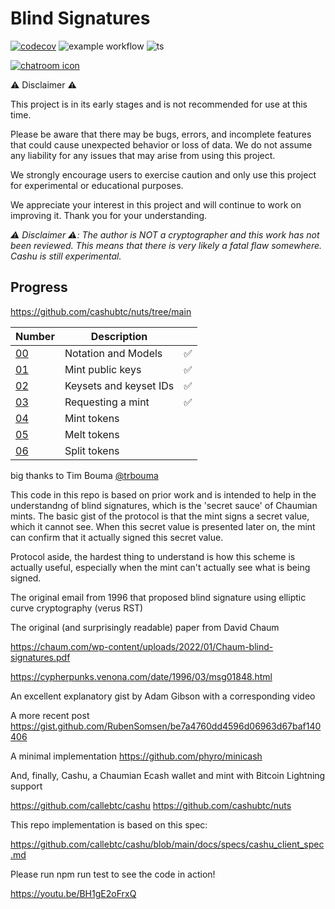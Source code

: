 # Blind Signatures

[![codecov](https://codecov.io/github/BilligsterUser/Blind-Signatures/branch/main/graph/badge.svg?token=VEr2pUyLw5)](https://codecov.io/github/BilligsterUser/Blind-Signatures)
![example workflow](https://github.com/BilligsterUser/Blind-Signatures/actions/workflows/node.js.yml/badge.svg)
![ts](https://badgen.net/badge/Built%20With/TypeScript/blue)

[![chatroom icon](https://patrolavia.github.io/telegram-badge/chat.png)](https://t.me/CashuBTC)

:warning: Disclaimer :warning:

This project is in its early stages and is not recommended for use at this time.

Please be aware that there may be bugs, errors, and incomplete features that could cause unexpected behavior or loss of data. We do not assume any liability for any issues that may arise from using this project.

We strongly encourage users to exercise caution and only use this project for experimental or educational purposes.

We appreciate your interest in this project and will continue to work on improving it. Thank you for your understanding.

*:warning: Disclaimer :warning:: The author is NOT a cryptographer and this work has not been reviewed. This means that there is very likely a fatal flaw somewhere. Cashu is still experimental.*

## Progress

https://github.com/cashubtc/nuts/tree/main


| Number   | Description                                                 |  |
|----------|-------------------------------------------------------------|---------|
| [00](https://github.com/cashubtc/nuts/blob/main/00.md) | Notation and Models | ✅
| [01](https://github.com/cashubtc/nuts/blob/main/01.md) | Mint public keys | ✅
| [02](https://github.com/cashubtc/nuts/blob/main/02.md) | Keysets and keyset IDs | ✅
| [03](https://github.com/cashubtc/nuts/blob/main/03.md) | Requesting a mint | ✅
| [04](https://github.com/cashubtc/nuts/blob/main/04.md) | Mint tokens |
| [05](https://github.com/cashubtc/nuts/blob/main/05.md) | Melt tokens |
| [06](https://github.com/cashubtc/nuts/blob/main/06.md) | Split tokens |




big thanks to Tim Bouma [@trbouma](https://github.com/trbouma)


This code in this repo is based on prior work and is intended to help in the understandng of blind signatures, which is the 'secret sauce' of Chaumian mints. The basic gist of the protocol is that the mint signs a secret value, which it cannot see. When this secret value is presented later on, the mint can confirm that it actually signed this secret value.

Protocol aside, the hardest thing to understand is how this scheme is actually useful, especially when the mint can't actually see what is being signed.

The original email from 1996 that proposed blind signature using elliptic curve cryptography (verus RST)

The original (and surprisingly readable) paper from David Chaum

https://chaum.com/wp-content/uploads/2022/01/Chaum-blind-signatures.pdf

https://cypherpunks.venona.com/date/1996/03/msg01848.html

An excellent explanatory gist by Adam Gibson with a corresponding video

A more recent post https://gist.github.com/RubenSomsen/be7a4760dd4596d06963d67baf140406

A minimal implementation https://github.com/phyro/minicash

And, finally, Cashu, a Chaumian Ecash wallet and mint with Bitcoin Lightning support

https://github.com/callebtc/cashu
https://github.com/cashubtc/nuts

This repo implementation is based on this spec:

https://github.com/callebtc/cashu/blob/main/docs/specs/cashu_client_spec.md

Please run npm run test to see the code in action!

https://youtu.be/BH1gE2oFrxQ


